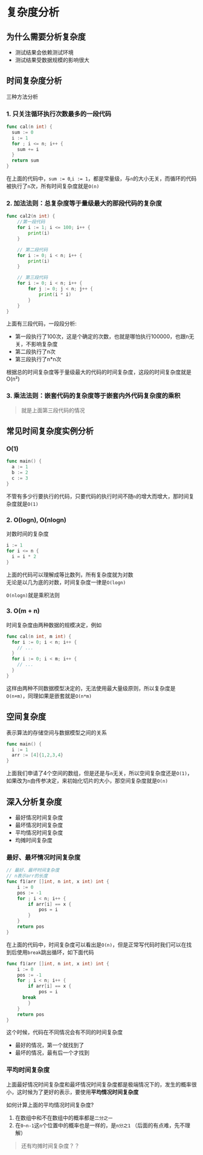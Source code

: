 # 复杂度分析

## 为什么需要分析复杂度

- 测试结果会依赖测试环境
- 测试结果受数据规模的影响很大

## 时间复杂度分析

三种方法分析

### 1. 只关注循环执行次数最多的一段代码

```go
func cal(n int) {
  sum := 0
  i := 1
  for ; i <= n; i++ {
    sum += i
  }
  return sum
}
```

在上面的代码中，`sum := 0`,`i := 1`，都是常量级，与`n`的大小无关，而循环的代码被执行了`n`次，所有时间复杂度就是`O(n)`

### 2. 加法法则：总复杂度等于量级最大的那段代码的复杂度

```go
func cal2(n int) {
	//第一段代码
	for i := 1; i <= 100; i++ {
		print(i)
	}

	// 第二段代码
	for i := 0; i < n; i++ {
		print(i)
	}

	// 第三段代码
	for i := 0; i < n; i++ {
		for j := 0; j < n; j++ {
			print(i * i)
		}
	}
}
```

上面有三段代码，一段段分析:
- 第一段执行了100次，这是个确定的次数，也就是哪怕执行100000，也跟n无关，不影响复杂度
- 第二段执行了n次
- 第三段执行了n*n次

根据总的时间复杂度等于量级最大的代码的时间复杂度，这段的时间复杂度就是O(n²)

### 3. 乘法法则：嵌套代码的复杂度等于嵌套内外代码复杂度的乘积

> 就是上面第三段代码的情况


## 常见时间复杂度实例分析

### O(1)

```go
func main() {
  a := 1
  b := 2
  c := 3
}
```

不管有多少行要执行的代码，只要代码的执行时间不随`n`的增大而增大，那时间复杂度就是`O(1)`

### 2. O(logn), O(nlogn)

对数时间的复杂度

```go
i := 1
for i <= n {
  i = i * 2
}
```

上面的代码可以理解成等比数列，所有复杂度就为对数   
无论是以几为底的对数，时间复杂度一律是`O(logn)`


`O(nlogn)`就是乘积法则

### 3. O(m + n)

时间复杂度由两种数据的规模决定，例如

```go
func cal(n int, m int) {
  for i := 0; i < n; i++ {
    // ...
  }
  for i := 0; i < m; i++ {
    // ...
  }
}
```

这样由两种不同数据模型决定的，无法使用最大量级原则，所以复杂度是`O(n+m)`，同理如果是嵌套就是`O(n*m)`

## 空间复杂度

表示算法的存储空间与数据模型之间的关系

```go
func main() {
  i := 1
  arr := [4]{1,2,3,4}
}
```

上面我们申请了4个空间的数组，但是还是与`n`无关，所以空间复杂度还是`O(1)`，如果改为`n`由传参决定，来初始化切片的大小，那空间复杂度就是`O(n)`

## 深入分析复杂度

- 最好情况时间复杂度
- 最坏情况时间复杂度
- 平均情况时间复杂度
- 均摊时间复杂度

### 最好、最坏情况时间复杂度

```go
// 最好、最坏时间复杂度
// n表示arr的长度
func f1(arr []int, n int, x int) int {
	i := 0
	pos := -1
	for ; i < n; i++ {
		if arr[i] == x {
			pos = i
		}
	}
	return pos
}
```

在上面的代码中，时间复杂度可以看出是`O(n)`，但是正常写代码时我们可以在找到后使用`break`跳出循环，如下面代码

```go
func f1(arr []int, n int, x int) int {
	i := 0
	pos := -1
	for ; i < n; i++ {
		if arr[i] == x {
			pos = i
      break
		}
	}
	return pos
}
```

这个时候，代码在不同情况会有不同的时间复杂度

- 最好的情况，第一个就找到了
- 最坏的情况，最有后一个才找到

### 平均时间复杂度

上面最好情况时间复杂度和最坏情况时间复杂度都是极端情况下的，发生的概率很小，这时候为了更好的表示，要使用**平均情况时间复杂度**

如何计算上面的平均情况时间复杂度?   
1. 在数组中和不在数组中的概率都是`二分之一`
2. 在`0~n-1`这`n`个位置中的概率也是一样的，是`n分之1`
（后面的有点难，先不理解）

> 还有均摊时间复杂度？？
